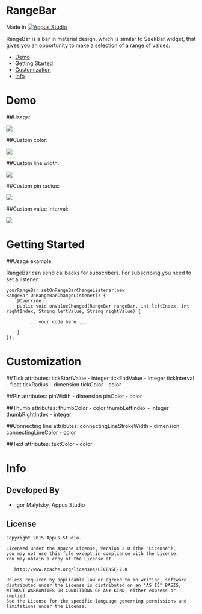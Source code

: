 RangeBar
=====================

Made in [![Appus Studio](https://github.com/appus-studio/Appus-Splash/blob/master/image/logo.png)](http://appus.pro)

RangeBar is a bar in material design, which is similar to SeekBar widget, that gives you an opportunity to make a selection of a range of values.

* [Demo](#demo)
* [Getting Started](#getting-started)
* [Customization](#customization)
* [Info](#info)

# Demo

##Usage:

![](https://github.com/appus-studio/Appus-RangeBar/blob/master/image/main.gif)

##Custom color:

![](https://github.com/appus-studio/Appus-RangeBar/blob/master/image/color.gif)

##Custom line width:

![](https://github.com/appus-studio/Appus-RangeBar/blob/master/image/line_size.gif)

##Custom pin radius:

![](https://github.com/appus-studio/Appus-RangeBar/blob/master/image/pin_size.gif)

##Custom value interval:

![](https://github.com/appus-studio/Appus-RangeBar/blob/master/image/interval.gif)


# Getting Started

##Usage example:

RangeBar can send callbacks for subscribers. For subscribing you need to set a listener:

    yourRangeBar.setOnRangeBarChangeListener(new RangeBar.OnRangeBarChangeListener() {
        @Override
        public void onValueChanged(RangeBar rangeBar, int leftIndex, int rightIndex, String leftValue, String rightValue) {

            ... your code here ...

        }
    });

# Customization

##Tick attributes:
tickStartValue - integer
tickEndValue - integer
tickInterval - float
tickRadius - dimension
tickColor - color

##Pin attributes:
pinWidth - dimension
pinColor - color

##Thumb attributes:
thumbColor - color
thumbLeftIndex - integer
thumbRightIndex - integer

##Connecting line attributes:
connectingLineStrokeWidth - dimension
connectingLineColor - color

##Text attributes:
textColor - color


# Info

Developed By
------------

* Igor Malytsky, Appus Studio

License
--------

    Copyright 2015 Appus Studio.

    Licensed under the Apache License, Version 2.0 (the "License");
    you may not use this file except in compliance with the License.
    You may obtain a copy of the License at

       http://www.apache.org/licenses/LICENSE-2.0

    Unless required by applicable law or agreed to in writing, software
    distributed under the License is distributed on an "AS IS" BASIS,
    WITHOUT WARRANTIES OR CONDITIONS OF ANY KIND, either express or implied.
    See the License for the specific language governing permissions and
    limitations under the License.